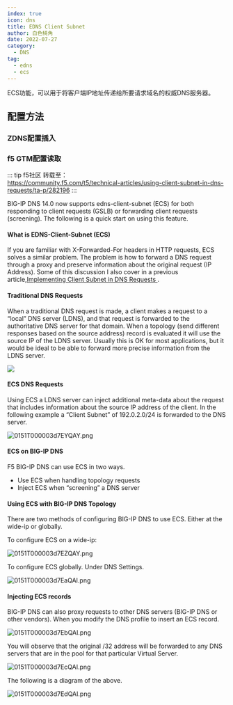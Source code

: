 ```yaml
---
index: true
icon: dns
title: EDNS Client Subnet
author: 白色犄角
date: 2022-07-27
category:
  - DNS
tag:
  - edns
  - ecs
---
```


ECS功能，可以用于将客户端IP地址传递给所要请求域名的权威DNS服务器。

## 配置方法
### ZDNS配置插入

### f5 GTM配置读取
::: tip f5社区
转载至：  
https://community.f5.com/t5/technical-articles/using-client-subnet-in-dns-requests/ta-p/282196
:::

BIG-IP DNS 14.0 now supports edns-client-subnet (ECS) for both responding to client requests (GSLB) or forwarding client requests (screening). The following is a quick start on using this feature.

#### What is EDNS-Client-Subnet (ECS)

If you are familiar with X-Forwarded-For headers in HTTP requests, ECS solves a similar problem. The problem is how to forward a DNS request through a proxy and preserve information about the original request (IP Address). Some of this discussion I also cover in a previous article,[Implementing Client Subnet in DNS Requests ](https://devcentral.f5.com/s/articles/implementing-client-subnet-in-dns-requests).

#### Traditional DNS Requests

When a traditional DNS request is made, a client makes a request to a “local” DNS server (LDNS), and that request is forwarded to the authoritative DNS server for that domain. When a topology (send different responses based on the source address) record is evaluated it will use the source IP of the LDNS server. Usually this is OK for most applications, but it would be ideal to be able to forward more precise information from the LDNS server.

![](https://community.f5.com/t5/image/serverpage/image-id/6994i1672E85A3CA93772)

#### ECS DNS Requests

Using ECS a LDNS server can inject additional meta-data about the request that includes information about the source IP address of the client. In the following example a “Client Subnet” of 192.0.2.0/24 is forwarded to the DNS server.

![0151T000003d7EYQAY.png](https://community.f5.com/t5/image/serverpage/image-id/5611i9E1BAB0C32338836/image-size/large?v=v2&px=999)

#### ECS on BIG-IP DNS

F5 BIG-IP DNS can use ECS in two ways.

- Use ECS when handling topology requests
- Inject ECS when “screening” a DNS server

#### Using ECS with BIG-IP DNS Topology

There are two methods of configuring BIG-IP DNS to use ECS. Either at the wide-ip or globally.

To configure ECS on a wide-ip:

![0151T000003d7EZQAY.png](https://community.f5.com/t5/image/serverpage/image-id/3206i78F8DDD9C7DF532C/image-size/large?v=v2&px=999)

To configure ECS globally. Under DNS Settings.

![0151T000003d7EaQAI.png](https://community.f5.com/t5/image/serverpage/image-id/748iDB9A2F4708C665AA/image-size/large?v=v2&px=999)

#### Injecting ECS records

BIG-IP DNS can also proxy requests to other DNS servers (BIG-IP DNS or other vendors). When you modify the DNS profile to insert an ECS record.

![0151T000003d7EbQAI.png](https://community.f5.com/t5/image/serverpage/image-id/9882iBA42E4077407A707/image-size/large?v=v2&px=999)

You will observe that the original /32 address will be forwarded to any DNS servers that are in the pool for that particular Virtual Server.

![0151T000003d7EcQAI.png](https://community.f5.com/t5/image/serverpage/image-id/2331iFF7C8369B2999ADB/image-size/large?v=v2&px=999)

The following is a diagram of the above.

![0151T000003d7EdQAI.png](https://community.f5.com/t5/image/serverpage/image-id/6961iF22CA9584464C1AE/image-size/large?v=v2&px=999)